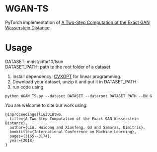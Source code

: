 # WGAN-TS
PyTorch implementation of [A Two-Step Computation of the Exact GAN Wasserstein Distance](http://proceedings.mlr.press/v80/liu18d.html)
# Usage
DATASET: mnist/cifar10/lsun <br>
DATASET_PATH: path to the root folder of a dataset <br>
1. Install dependency: [CVXOPT](https://cvxopt.org/) for linear programming. <br> 
2. Download your dataset, unzip it and put it in DATASET_PATH. <br>
3. run code using 
```
python WGAN_TS.py --dataset DATASET --dataroot DATASET_PATH --BN_G
```
You are welcome to cite our work using:
```
@inproceedings{liu2018two,
  title={A Two-Step Computation of the Exact GAN Wasserstein Distance},
  author={Liu, Huidong and Xianfeng, GU and Samaras, Dimitris},
  booktitle={International Conference on Machine Learning},
  pages={3165--3174},
  year={2018}
}
```
